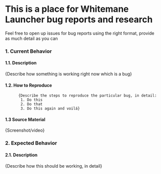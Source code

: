 # This is a place for Whitemane Launcher bug reports and research
Feel free to open up issues for bug reports using the right format, provide as much detail as you can

### 1. Current Behavior
  #### 1.1. Description
{Describe how something is working right now which is a bug}
  #### 1.2. How to Reproduce
          {Describe the steps to reproduce the particular bug, in detail:
           1. Do this
           2. Do that
           3. Do this again and voilá}
  #### 1.3  Source Material
{Screenshot/video}
### 2. Expected Behavior
  #### 2.1. Description
{Describe how this should be working, in detail}
